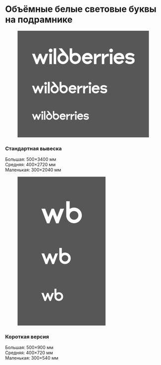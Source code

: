 # Объёмные белые световые буквы на подрамнике

<div align="left"><figure><img src="../../.gitbook/assets/wb-long-wrapper-04.png" alt=""><figcaption></figcaption></figure></div>

### Стандартная вывеска

Большая: 500×3400 мм \
Средняя: 400×2720 мм \
Маленькая: 300×2040 мм



<div align="left"><figure><img src="../../.gitbook/assets/wb-short-wrapper-04.png" alt=""><figcaption></figcaption></figure></div>

### Короткая версия

Большая: 500×900 мм \
Средняя: 400×720 мм \
Маленькая: 300×540 мм



